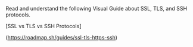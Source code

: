 
Read and understand the following Visual Guide about SSL, TLS, and SSH protocols.

[SSL vs TLS vs SSH Protocols]

(https://roadmap.sh/guides/ssl-tls-https-ssh)
